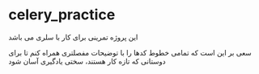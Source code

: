 # celery_practice

این پروژه تمرینی برای کار با سلری می باشد

سعی بر این است که تمامی خطوط کدها را با توضیحات مفصلتری همراه کنم
تا برای دوستانی که تازه کار هستند، سختی یادگیری آسان شود
